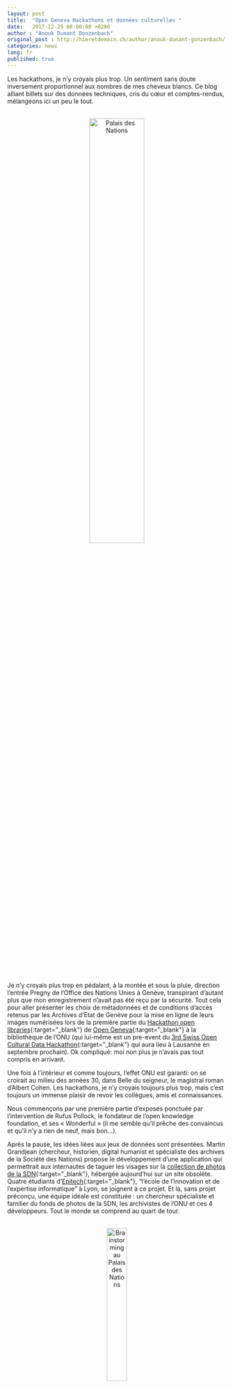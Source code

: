 ```yaml
---
layout: post
title:  "Open Geneva Hackathons et données culturelles "
date:   2017-12-25 00:00:00 +0200
author : "Anouk Dunant Donzenbach"
original_post : http://hieretdemain.ch/author/anouk-dunant-gonzenbach/
categories: news
lang: fr
published: true
---
```



 Les hackathons, je n’y croyais plus trop. Un sentiment sans doute inversement proportionnel aux nombres de mes cheveux blancs. Ce blog alliant billets sur des données techniques, cris du cœur et comptes-rendus, mélangeons ici un peu le tout.

 <br>
 <div style="text-align: center">
 <img src="http://hieretdemain.ch/wp/wp-content/uploads/2017/05/IMG_8586-e1494876684194-300x300.jpg" width="50%" alt="Palais des Nations" />
 </div>
 <br>


 Je n’y croyais plus trop en pédalant, à la montée et sous la pluie, direction l’entrée Pregny de l’Office des Nations Unies à Genève, transpirant d’autant plus que mon enregistrement n’avait pas été reçu par la sécurité. Tout cela pour aller présenter les choix de métadonnées et de conditions d’accès retenus par les Archives d’Etat de Genève pour la mise en ligne de leurs images numérisées lors de la première partie du [Hackathon open libraries](http://make.opendata.ch/wiki/glam:2017-05){:target="_blank"} de [Open Geneva](htto://www.opengeneva.org){:target="_blank"} à la bibliothèque de l’ONU (qui lui-même est un pre-event du [3rd Swiss Open Cultural Data Hackathon](http://make.opendata.ch/wiki/event:2017-09){:target="_blank"}  qui aura lieu à Lausanne en septembre prochain). Ok compliqué: moi non plus je n’avais pas tout compris en arrivant.


 <!--more-->

 Une fois à l’intérieur et comme toujours, l’effet ONU est garanti: on se croirait au milieu des années 30, dans Belle du seigneur, le magistral roman d’Albert Cohen. Les hackathons, je n’y croyais toujours plus trop, mais c’est toujours un immense plaisir de revoir les collègues, amis et connaissances.

 Nous commençons par une première partie d’exposés ponctuée par l’intervention de Rufus Pollock, le fondateur de l’open knowledge foundation, et ses « Wonderful » (il me semble qu’il prêche des convaincus et qu’il n’y a rien de neuf, mais bon...).

 Après la pause, les idées liées aux jeux de données sont présentées. Martin Grandjean (chercheur, historien, digital humanist et spécialiste des archives de la Société des Nations) propose le développement d’une application qui permettrait aux internautes de taguer les visages sur la [collection de photos de la SDN](http://www.indiana.edu/~librcsd/nt/db.cgi?db=ig&do=search_results&mh=12&sb=Notes&Cat=Delegations){:target="_blank"}, hébergée aujourd’hui sur un site obsolète. Quatre étudiants d’[Epitech](http://www.epitech.eu/lyon/ecole-informatique-lyon.aspx){:target="_blank"}, “l’école de l’innovation et de l’expertise informatique” à Lyon, se joignent à ce projet. Et là, sans projet préconçu, une équipe idéale est constituée : un chercheur spécialiste et familier du fonds de photos de la SDN, les archivistes de l’ONU et ces 4 développeurs. Tout le monde se comprend au quart de tour.

<br>
<div style="text-align: center">
<img src="http://hieretdemain.ch/wp/wp-content/uploads/2017/05/IMG_8584-e1494876716984-225x300.jpg" width="30%" alt="Brainstorming au Palais des Nations" />
</div>
<br>

 Je n’y croyais plus, à ces hackathons, mais là, il se passe quelque chose. Un échange immédiat, des individus sur la même longueur d’ondes, chacun avec sa spécialité. Une expérience quasi-transgénérationnelle, en plus. Ça phosphore en live! Et tout ça se lit sur les visages: la beauté d’un épisode unique de créativité, un pur moment d’espérance. C’est ma lecture de l’instant.

<br>
<div style="text-align: center">
<img src="http://hieretdemain.ch/wp/wp-content/uploads/2017/05/poster-CFRPAA.png" width="50%" alt="Palais des Nations" />
</div>
<br>

J’avoue que je ne suis pas présente les deux jours suivants, un samedi et un dimanche lors desquels 20 hackathons se déroulent en parallèle, sur plusieurs sites genevois, pour ce festival [Open geneva hackathons](http://www.opengeneva.org){:target="_blank"} (sur les thèmes de la santé, de la smart city, du social, etc.). Mais je vibre lorsque je lis que notre projet est sélectionné pour représenter le Geneva Open Libraries lors de la cérémonie de clôture, avec un pitch de 3 minutes pour lequel on bénéficie d’un coaching professionnel.

<br>
<div style="text-align: center">
<img src="http://hieretdemain.ch/wp/wp-content/uploads/2017/05/2017_0514_16102000.jpg" width="50%" alt="Palais des Nations" />
</div>
<br>

Trop bien! Et pour citer un des étudiants de l’Epitech, Adrien Bayles: “ il n’y avait pas de jury pour départager les dernières équipes en lice, mais nous considérons tout de même que nous avons gagné, ne serait-ce que pour les contacts que nous avons noués et ajoutés à notre carnet d’adresse”. Ces étudiants étaient remarquables et épatants. Ils souhaitent même continuer le projet car ils ont été touchés par la passion des archivistes et des chercheurs.

Je n’y croyais plus à ces hackathons? Quelle grave erreur! J’y crois pour tout: pour la technique, pour le développement, pour les échanges, pour la confiance, pour les contacts, pour les liens, pour l’avenir.


#### L’équipe :
* Martin Grandjean, Université de Lausanne, <a href="https://twitter.com/@GrandjeanMartin" target= "_blank"><span class="icon icon--twitter">{% include social-icons/icon-twitter.svg %}</span></a>
* Blandine Blukacz-Louisfert, Archives ONU
* Colin Wells, Archives ONU
* Maria Jose Lloret, Archives ONU
* Adam Krim, Epitech Lyon
* Louis Schneider, Epitech Lyon
* Adrien Bayles, Epitech Lyon, <a href="https://twitter.com/@Ad_Bayles" target= "_blank"><span class="icon icon--twitter">{% include social-icons/icon-twitter.svg %}</span></a>
* Paul Varé, Epitech Lyon
* Anouk Dunant Gonzenbach, Archives d’Etat de Genève <a href="https://twitter.com/@noukdunant" target= "_blank"><span class="icon icon--twitter">{% include social-icons/icon-twitter.svg %}</span></a>
